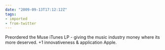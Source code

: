 ```yaml
---
date: "2009-09-13T17:12:12Z"
tags:
- imported
- from-twitter
---
```

Preordered the Muse iTunes LP - giving the music industry money where its more deserved. +1 innovativeness & application Apple.

